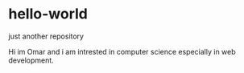 # hello-world
just another repository

Hi im Omar and i am intrested in computer science especially in web development.
